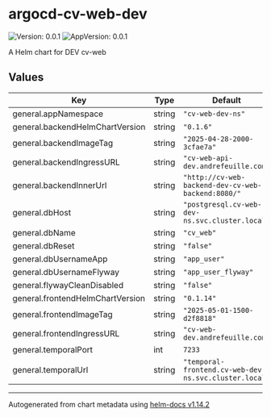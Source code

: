 # argocd-cv-web-dev

![Version: 0.0.1](https://img.shields.io/badge/Version-0.0.1-informational?style=flat-square) ![AppVersion: 0.0.1](https://img.shields.io/badge/AppVersion-0.0.1-informational?style=flat-square)

A Helm chart for DEV cv-web

## Values

| Key | Type | Default | Description |
|-----|------|---------|-------------|
| general.appNamespace | string | `"cv-web-dev-ns"` |  |
| general.backendHelmChartVersion | string | `"0.1.6"` |  |
| general.backendImageTag | string | `"2025-04-28-2000-3cfae7a"` |  |
| general.backendIngressURL | string | `"cv-web-api-dev.andrefeuille.com"` |  |
| general.backendInnerUrl | string | `"http://cv-web-backend-dev-cv-web-backend:8080/"` |  |
| general.dbHost | string | `"postgresql.cv-web-dev-ns.svc.cluster.local"` |  |
| general.dbName | string | `"cv_web"` |  |
| general.dbReset | string | `"false"` |  |
| general.dbUsernameApp | string | `"app_user"` |  |
| general.dbUsernameFlyway | string | `"app_user_flyway"` |  |
| general.flywayCleanDisabled | string | `"false"` |  |
| general.frontendHelmChartVersion | string | `"0.1.14"` |  |
| general.frontendImageTag | string | `"2025-05-01-1500-d2f8818"` |  |
| general.frontendIngressURL | string | `"cv-web-dev.andrefeuille.com"` |  |
| general.temporalPort | int | `7233` |  |
| general.temporalUrl | string | `"temporal-frontend.cv-web-dev-ns.svc.cluster.local"` |  |

----------------------------------------------
Autogenerated from chart metadata using [helm-docs v1.14.2](https://github.com/norwoodj/helm-docs/releases/v1.14.2)
